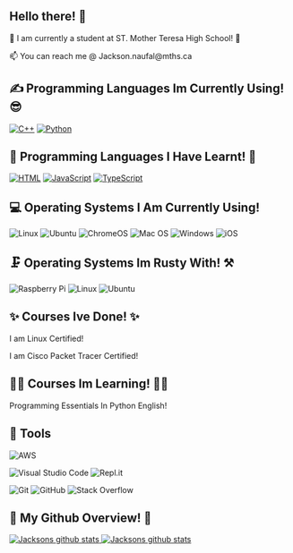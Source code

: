 <h2> Hello there! 👋 </h2>


<p> 🏫 I am currently a student at ST. Mother Teresa High School! 🏫
<p> 📫 You can reach me @ Jackson.naufal@mths.ca 
  <a href="https://mail.google.com/mail/u/0/#inbox?compose=new"><src= Jackson.naufal@mths.ca></a>
<h2>✍ Programming Languages Im Currently Using! 😎</h2>
<p>
  <a href="https://github.com/search?q=user%3AJacksonNaufal+language%3Acpp"><img alt="C++" src="https://custom-icon-badges.herokuapp.com/badge/C++-9C033A.svg?logo=cpp2&logoColor=white"></a>
  <a href="https://github.com/search?q=user%3AJacksonNaufal+language%3Apython"><img alt="Python" src="https://img.shields.io/badge/Python-14354C.svg?logo=python&logoColor=white"></a>
</p>

<h2> 📖 Programming Languages I Have Learnt! 📕 </h2>
<p>
  <a href="https://github.com/search?q=user%3AJacksonNaufal+language%3Ahtml"><img alt="HTML" src="https://img.shields.io/badge/HTML-E34F26.svg?logo=html5&logoColor=white"></a>
  <a href="https://github.com/search?q=user%3AJacksonNaufal+language%3Ajavascript"><img alt="JavaScript" src="https://img.shields.io/badge/JavaScript-F7DF1E.svg?logo=javascript&logoColor=black"></a>
  <a href="https://github.com/search?q=user%3AJacksonNaufal+language%3Atypescript"><img alt="TypeScript" src="https://img.shields.io/badge/typescript-%23007ACC.svg?  logo=typescript&logoColor=white"></a>
</p>
<h2>💻 Operating Systems I Am Currently Using!</h2>
<p>
  <img src="https://img.shields.io/badge/Linux-FCC624?logo=linux&logoColor=white" alt="Linux">
  <img src="https://img.shields.io/badge/Ubuntu-E95420?logo=ubuntu&logoColor=white" alt="Ubuntu">
  <img src="https://img.shields.io/badge/chrome%20os-3d89fc?logo=google%20chrome&logoColor=white" alt="ChromeOS">
  <img src="https://img.shields.io/badge/mac%20os-000000?logo=macos&logoColor=white" alt="Mac OS">
  <img src="https://img.shields.io/badge/Windows-0078D6?logo=windows&logoColor=white" alt="Windows">
  <img src="https://img.shields.io/badge/iOS-000000?logo=ios&logoColor=white" alt="iOS">
</p>
<h2>🗜️ Operating Systems Im Rusty With! ⚒️</h2>
  <img src="https://img.shields.io/badge/-RaspberryPi-C51A4A?logo=Raspberry-Pi&logoColor=white" alt="Raspberry Pi">
   <img src="https://img.shields.io/badge/Linux-FCC624?logo=linux&logoColor=white" alt="Linux">
  <img src="https://img.shields.io/badge/Ubuntu-E95420?logo=ubuntu&logoColor=white" alt="Ubuntu">
<h2> ✨ Courses Ive Done! ✨</h2>
  <p> I am Linux Certified! </p>
  <p> I am Cisco Packet Tracer Certified! </p>
<h2> 👨‍🏫 Courses Im Learning! 🧑‍🏫 </h2>
  <p> Programming Essentials In Python English! </p>
<h2> 🔧 Tools </h2>

  ![AWS](https://img.shields.io/badge/AWS-%23FF9900.svg?style=for-the-badge&logo=amazon-aws&logoColor=white)
  
  ![Visual Studio Code](https://img.shields.io/badge/Visual%20Studio%20Code-0078d7.svg?style=for-the-badge&logo=visual-studio-code&logoColor=white)
  ![Repl.it](https://img.shields.io/badge/Repl.it-%230D101E.svg?style=for-the-badge&logo=replit&logoColor=white)
  
  ![Git](https://img.shields.io/badge/git-%23F05033.svg?style=for-the-badge&logo=git&logoColor=white)
  ![GitHub](https://img.shields.io/badge/github-%23121011.svg?style=for-the-badge&logo=github&logoColor=white)
  ![Stack Overflow](https://img.shields.io/badge/-Stackoverflow-FE7A16?style=for-the-badge&logo=stack-overflow&logoColor=white)
  
 <h2> 🌌 My Github Overview! 🌌 </h2>
  <a href="https://github.com/Basit21740/github-readme-stats"><img alt="Jacksons github stats" src="https://github-readme-stats.vercel.app/api?username=JacksonNaufal&show_icons=true&count_private=true&theme=react&hide_border=true&bg_color=0D1117" </a>
   <a href="https://github.com/Basit21740/github-readme-stats"><img alt="Jacksons github stats" src="https://github-readme-stats.vercel.app/api/top-langs/?username=JacksonNaufal&langs_count=8&count_private=true&layout=compact&theme=react&hide_border=true&bg_color=0D1117" /></a>
  <br/> 

<!--
**JacksonNaufal/JacksonNaufal** is a ✨ _special_ ✨ repository because its `README.md` (this file) appears on your GitHub profile.

Here are some ideas to get you started:
- 🔭 I’m currently working on ...
- 🌱 I’m currently learning ...
- 👯 I’m looking to collaborate on ...
- 🤔 I’m looking for help with ...
- 💬 Ask me about ...
- 📫 How to reach me: ...
- 😄 Pronouns: ...
- ⚡ Fun fact: ...
-->
